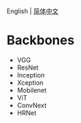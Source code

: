 English | [简体中文](README_ch.md)

# Backbones

- VGG
- ResNet
- Inception
- Xception
- Mobilenet
- ViT
- ConvNext
- HRNet
